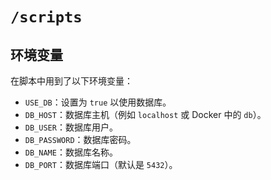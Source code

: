 # `/scripts`

## 环境变量

在脚本中用到了以下环境变量：

- `USE_DB`：设置为 `true` 以使用数据库。
- `DB_HOST`：数据库主机（例如 `localhost` 或 Docker 中的 `db`）。
- `DB_USER`：数据库用户。
- `DB_PASSWORD`：数据库密码。
- `DB_NAME`：数据库名称。
- `DB_PORT`：数据库端口（默认是 `5432`）。
